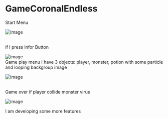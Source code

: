 # GameCoronalEndless
Start Menu
<br>

![image](https://user-images.githubusercontent.com/73264521/172190458-527d14aa-79d0-4755-90b6-f5239a5b347d.png)

</br>
if I press Infor Button
<br>

![image](https://user-images.githubusercontent.com/73264521/172190562-f8f32bfa-a31c-45cc-9b2a-baa5422de7fb.png)
</br>
Game play menu
I have 3 objects: player, monster, potion with some particle and looping backgroup image
<br>

![image](https://user-images.githubusercontent.com/73264521/172191358-5ac2abe9-f50c-4b50-b28e-158065bfa266.png)

</br>
Game over if player collide monster virus
<br>

![image](https://user-images.githubusercontent.com/73264521/172192039-34adcdc9-3116-4f01-b3ff-0631c60cd44c.png)


I am developing some more features
